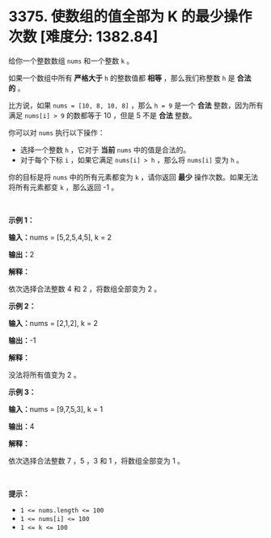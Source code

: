 # 3375. 使数组的值全部为 K 的最少操作次数 [难度分: 1382.84]

<p>给你一个整数数组&nbsp;<code>nums</code>&nbsp;和一个整数&nbsp;<code>k</code>&nbsp;。</p>

<p>如果一个数组中所有 <strong>严格大于</strong>&nbsp;<code>h</code>&nbsp;的整数值都 <strong>相等</strong>&nbsp;，那么我们称整数&nbsp;<code>h</code>&nbsp;是 <strong>合法的</strong>&nbsp;。</p>

<p>比方说，如果&nbsp;<code>nums = [10, 8, 10, 8]</code>&nbsp;，那么&nbsp;<code>h = 9</code>&nbsp;是一个 <strong>合法</strong>&nbsp;整数，因为所有满足&nbsp;<code>nums[i] &gt; 9</code>&nbsp;的数都等于 10 ，但是 5 不是 <strong>合法</strong>&nbsp;整数。</p>

<p>你可以对 <code>nums</code>&nbsp;执行以下操作：</p>

<ul>
	<li>选择一个整数&nbsp;<code>h</code>&nbsp;，它对于 <strong>当前</strong>&nbsp;<code>nums</code>&nbsp;中的值是合法的。</li>
	<li>对于每个下标 <code>i</code>&nbsp;，如果它满足&nbsp;<code>nums[i] &gt; h</code>&nbsp;，那么将&nbsp;<code>nums[i]</code>&nbsp;变为&nbsp;<code>h</code>&nbsp;。</li>
</ul>

<p>你的目标是将 <code>nums</code>&nbsp;中的所有元素都变为 <code>k</code>&nbsp;，请你返回 <strong>最少</strong>&nbsp;操作次数。如果无法将所有元素都变&nbsp;<code>k</code>&nbsp;，那么返回 -1 。</p>

<p>&nbsp;</p>

<p><strong class="example">示例 1：</strong></p>

<div class="example-block">
<p><span class="example-io"><b>输入：</b>nums = [5,2,5,4,5], k = 2</span></p>

<p><span class="example-io"><b>输出：</b>2</span></p>

<p><b>解释：</b></p>

<p>依次选择合法整数 4 和 2 ，将数组全部变为 2 。</p>
</div>

<p><strong class="example">示例 2：</strong></p>

<div class="example-block">
<p><span class="example-io"><b>输入：</b>nums = [2,1,2], k = 2</span></p>

<p><span class="example-io"><b>输出：</b>-1</span></p>

<p><strong>解释：</strong></p>

<p>没法将所有值变为 2 。</p>
</div>

<p><strong class="example">示例 3：</strong></p>

<div class="example-block">
<p><span class="example-io"><b>输入：</b>nums = [9,7,5,3], k = 1</span></p>

<p><span class="example-io"><b>输出：</b>4</span></p>

<p><strong>解释：</strong></p>

<p>依次选择合法整数 7 ，5 ，3 和 1 ，将数组全部变为 1 。</p>
</div>

<p>&nbsp;</p>

<p><strong>提示：</strong></p>

<ul>
	<li><code>1 &lt;= nums.length &lt;= 100 </code></li>
	<li><code>1 &lt;= nums[i] &lt;= 100</code></li>
	<li><code>1 &lt;= k &lt;= 100</code></li>
</ul>
